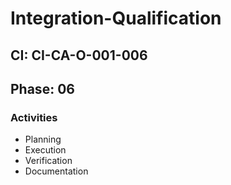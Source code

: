 # Integration-Qualification

## CI: CI-CA-O-001-006
## Phase: 06

### Activities
- Planning
- Execution
- Verification
- Documentation
